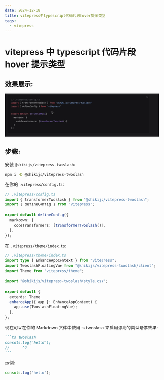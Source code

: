 ```yaml
---
date: 2024-12-18
title: vitepress中typescript代码片段hover提示类型
tags:
  - vitepress
---
```


# vitepress 中 typescript 代码片段 hover 提示类型

## 效果展示:

![](https://raw.githubusercontent.com/hacxy/hacxy/main/images/Kapture%202024-12-19%20at%2019.57.54.gif)

## 步骤:

安装 `@shikijs/vitepress-twoslash`:

```sh
npm i -D @shikijs/vitepress-twoslash
```

在你的 `.vitepress/config.ts`:

```ts
// .vitepress/config.ts
import { transformerTwoslash } from "@shikijs/vitepress-twoslash";
import { defineConfig } from "vitepress";

export default defineConfig({
  markdown: {
    codeTransformers: [transformerTwoslash()],
  },
});
```

在 `.vitepress/theme/index.ts`:

```ts
// .vitepress/theme/index.ts
import type { EnhanceAppContext } from "vitepress";
import TwoslashFloatingVue from "@shikijs/vitepress-twoslash/client";
import Theme from "vitepress/theme";

import "@shikijs/vitepress-twoslash/style.css";

export default {
  extends: Theme,
  enhanceApp({ app }: EnhanceAppContext) {
    app.use(TwoslashFloatingVue);
  },
};
```

现在可以在你的 Markdown 文件中使用 ts twoslash 来启用漂亮的类型悬停效果:

````md
```ts twoslash
console.log("hello");
//      ^?
```
````

示例:

```ts twoslash
console.log("hello");
```
